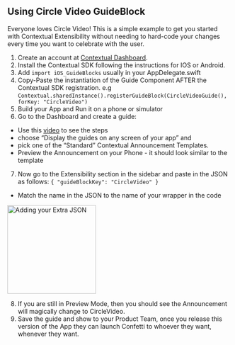 
## Using Circle Video GuideBlock

Everyone loves Circle Video! This is a simple example to get you started with Contextual Extensibility without needing to hard-code your changes every time you want to celebrate with the user.

1. Create an account at [Contextual Dashboard](https://dashboard.contextu.al/ "Contextual Dashboard").
2. Install the Contextual SDK following the instructions for IOS or Android.
3. Add `import iOS_GuideBlocks` usually in your AppDelegate.swift
4. Copy-Paste the instantiation of the Guide Component AFTER the Contextual SDK registration. e.g `Contextual.sharedInstance().registerGuideBlock(CircleVideoGuide(), forKey: "CircleVideo")`
5. Build your App and Run it on a phone or simulator
6. Go to the Dashboard and create a guide:
 * Use this [video]( https://vimeo.com/863886653#t=0m58s "Another Guide Creation How-to") to see the steps
 * choose “Display the guides on any screen of your app” and 
 * pick one of the “Standard” Contextual Announcement Templates.
 * Preview the Announcement on your Phone - it should look similar to the template
7. Now go to the Extensibility section in the sidebar and paste in the JSON as follows:
`
{
  "guideBlockKey": "CircleVideo"
}
`
 * Match the name in the JSON to the name of your wrapper in the code

 <img src="https://raw.githubusercontent.com/GuideBlocks-org/iOS-GuideBlocks/main/Sources/iOS-GuideBlocks/CircleVideo/circlevideo-guideblock.png" alt="Adding your Extra JSON" width="200"/>

8. If you are still in Preview Mode, then you should see the Announcement will magically change to CircleVideo.
9. Save the guide and show to your Product Team, once you release this version of the App they can launch Confetti to whoever they want, whenever they want.

